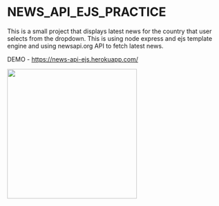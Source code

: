 # NEWS_API_EJS_PRACTICE

This is a small project that displays latest news for the country that user selects from the dropdown.
This is using node express and ejs template engine and using newsapi.org API to fetch latest news.

DEMO - https://news-api-ejs.herokuapp.com/

<img src="https://res.cloudinary.com/abhi922/image/upload/v1597466157/WT-labs-Logo_um4maq.png" width="300" height="300"/>
